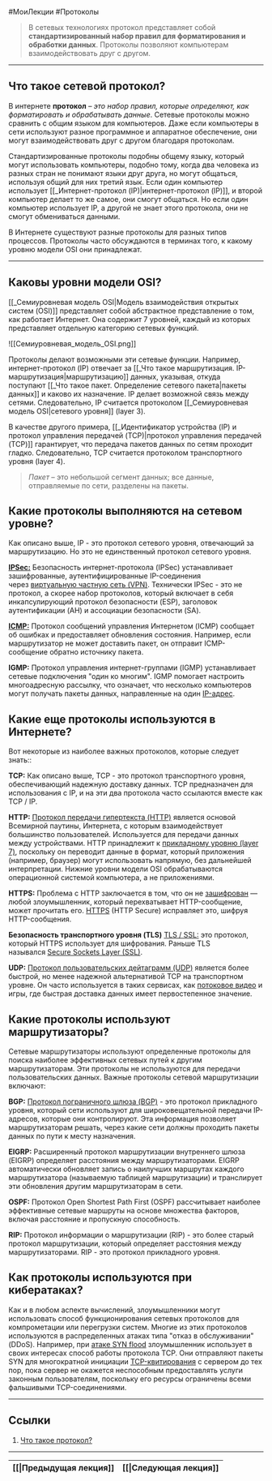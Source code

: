 #МоиЛекции #Протоколы 

> В сетевых технологиях протокол представляет собой **стандартизированный набор правил для форматирования и обработки данных**. Протоколы позволяют компьютерам взаимодействовать друг с другом.

---
## Что такое сетевой протокол?

В интернете **протокол** – *это набор правил, которые определяют, как форматировать и обрабатывать данные*. Сетевые протоколы можно сравнить с общим языком для компьютеров. Даже если компьютеры в сети используют разное программное и аппаратное обеспечение, они могут взаимодействовать друг с другом благодаря протоколам.

Стандартизированные протоколы подобны общему языку, который могут использовать компьютеры, подобно тому, когда два человека из разных стран не понимают языки друг друга, но могут общаться, используя общий для них третий язык. Если один компьютер использует [[_Интернет-протокол (IP)|интернет-протокол (IP)]], и второй компьютер делает то же самое, они смогут общаться. Но если один компьютер использует IP, а другой не знает этого протокола, они не смогут обмениваться данными.

В Интернете существуют разные протоколы для разных типов процессов. Протоколы часто обсуждаются в терминах того, к какому уровню модели OSI они принадлежат.

---
## Каковы уровни модели OSI?

[[_Семиуровневая модель OSI|Модель взаимодействия открытых систем (OSI)]] представляет собой абстрактное представление о том, как работает Интернет. Она содержит 7 уровней, каждый из которых представляет отдельную категорию сетевых функций.

![[Семиуровневая_модель_OSI.png]]

Протоколы делают возможными эти сетевые функции. Например, интернет-протокол (IP) отвечает за [[_Что такое маршрутизация. IP-маршрутизация|маршрутизацию]] данных, указывая, откуда поступают [[_Что такое пакет. Определение сетевого пакета|пакеты данных]] и каково их назначение. IP делает возможной связь между сетями. Следовательно, IP считается протоколом [[_Семиуровневая модель OSI|сетевого уровня]] (layer 3).

В качестве другого примера, [[_Идентификатор устройства (IP) и протокол управления передачей (TCP)|протокол управления передачей (TCP)]] гарантирует, что передача пакетов данных по сетям проходит гладко. Следовательно, TCP считается протоколом транспортного уровня (layer 4).

> *Пакет* – это небольшой сегмент данных; все данные, отправляемые по сети, разделены на пакеты.

## Какие протоколы выполняются на сетевом уровне?

Как описано выше, IP - это протокол сетевого уровня, отвечающий за маршрутизацию. Но это не единственный протокол сетевого уровня.

[**IPSec:**](https://www.cloudflare.com/learning/network-layer/what-is-ipsec/) Безопасность интернет-протокола (IPSec) устанавливает зашифрованные, аутентифицированные IP-соединения через [виртуальную частную сеть (VPN)](https://www.cloudflare.com/learning/access-management/what-is-a-vpn/). Технически IPSec - это не протокол, а скорее набор протоколов, который включает в себя инкапсулирующий протокол безопасности (ESP), заголовок аутентификации (AH) и ассоциации безопасности (SA).

[**ICMP:**](https://www.cloudflare.com/learning/ddos/glossary/internet-control-message-protocol-icmp/) Протокол сообщений управления Интернетом (ICMP) сообщает об ошибках и предоставляет обновления состояния. Например, если маршрутизатор не может доставить пакет, он отправит ICMP-сообщение обратно источнику пакета.

**IGMP:** Протокол управления интернет-группами (IGMP) устанавливает сетевые подключения "один ко многим". IGMP помогает настроить многоадресную рассылку, что означает, что несколько компьютеров могут получать пакеты данных, направленные на один [IP-адрес](https://www.cloudflare.com/learning/dns/glossary/what-is-my-ip-address/).

## Какие еще протоколы используются в Интернете?

Вот некоторые из наиболее важных протоколов, которые следует знать::

**TCP:** Как описано выше, TCP - это протокол транспортного уровня, обеспечивающий надежную доставку данных. TCP предназначен для использования с IP, и на эти два протокола часто ссылаются вместе как TCP / IP.

**HTTP:** [Протокол передачи гипертекста (HTTP)](https://www.cloudflare.com/learning/ddos/glossary/hypertext-transfer-protocol-http/) является основой Всемирной паутины, Интернета, с которым взаимодействует большинство пользователей. Используется для передачи данных между устройствами. HTTP принадлежит к [прикладному уровню (layer 7)](https://www.cloudflare.com/learning/ddos/what-is-layer-7/), поскольку он переводит данные в формат, который приложения (например, браузер) могут использовать напрямую, без дальнейшей интерпретации. Нижние уровни модели OSI обрабатываются операционной системой компьютера, а не приложениями.

**HTTPS:** Проблема с HTTP заключается в том, что он не [зашифрован](https://www.cloudflare.com/learning/ssl/what-is-encryption/) — любой злоумышленник, который перехватывает HTTP-сообщение, может прочитать его. [HTTPS](https://www.cloudflare.com/learning/ssl/what-is-https/) (HTTP Secure) исправляет это, шифруя HTTP-сообщения.

**Безопасность транспортного уровня (TLS)** [TLS / SSL:](https://www.cloudflare.com/learning/ssl/transport-layer-security-tls/) это протокол, который HTTPS использует для шифрования. Раньше TLS назывался [Secure Sockets Layer (SSL)](https://www.cloudflare.com/learning/ssl/what-is-ssl/).

**UDP:** [Протокол пользовательских дейтаграмм (UDP)](https://www.cloudflare.com/learning/ddos/glossary/user-datagram-protocol-udp/) является более быстрой, но менее надежной альтернативой TCP на транспортном уровне. Он часто используется в таких сервисах, как [потоковое видео](https://www.cloudflare.com/products/cloudflare-stream/) и игры, где быстрая доставка данных имеет первостепенное значение.

## Какие протоколы используют маршрутизаторы?

Сетевые маршрутизаторы используют определенные протоколы для поиска наиболее эффективных сетевых путей к другим маршрутизаторам. Эти протоколы не используются для передачи пользовательских данных. Важные протоколы сетевой маршрутизации включают:

**BGP:** [Протокол пограничного шлюза (BGP)](https://www.cloudflare.com/learning/security/glossary/what-is-bgp/) - это протокол прикладного уровня, который сети используют для широковещательной передачи IP-адресов, которые они контролируют. Эта информация позволяет маршрутизаторам решать, через какие сети должны проходить пакеты данных по пути к месту назначения.

**EIGRP:** Расширенный протокол маршрутизации внутреннего шлюза (EIGRP) определяет расстояния между маршрутизаторами. EIGRP автоматически обновляет запись о наилучших маршрутах каждого маршрутизатора (называемую таблицей маршрутизации) и транслирует эти обновления другим маршрутизаторам в сети.

**OSPF:** Протокол Open Shortest Path First (OSPF) рассчитывает наиболее эффективные сетевые маршруты на основе множества факторов, включая расстояние и пропускную способность.

**RIP:** Протокол информации о маршрутизации (RIP) - это более старый протокол маршрутизации, который определяет расстояния между маршрутизаторами. RIP - это протокол прикладного уровня.

## Как протоколы используются при кибератаках?

Как и в любом аспекте вычислений, злоумышленники могут использовать способ функционирования сетевых протоколов для компрометации или перегрузки систем. Многие из этих протоколов используются в распределенных атаках типа "отказ в обслуживании" (DDoS). Например, при [атаке SYN flood](https://www.cloudflare.com/learning/ddos/syn-flood-ddos-attack/) злоумышленник использует в своих интересах способ работы протокола TCP. Они отправляют пакеты SYN для многократной инициации [TCP-квитирования](https://www.cloudflare.com/learning/ddos/glossary/tcp-ip/) с сервером до тех пор, пока сервер не окажется неспособным предоставлять услуги законным пользователям, поскольку его ресурсы ограничены всеми фальшивыми TCP-соединениями.

---
## Ссылки

1. [Что такое протокол?](https://www.cloudflare.com/learning/network-layer/what-is-a-protocol/)

---

| [[\|Предыдущая лекция]] | [[\|Следующая лекция]] |
| ----------------------- | ---------------------- |

